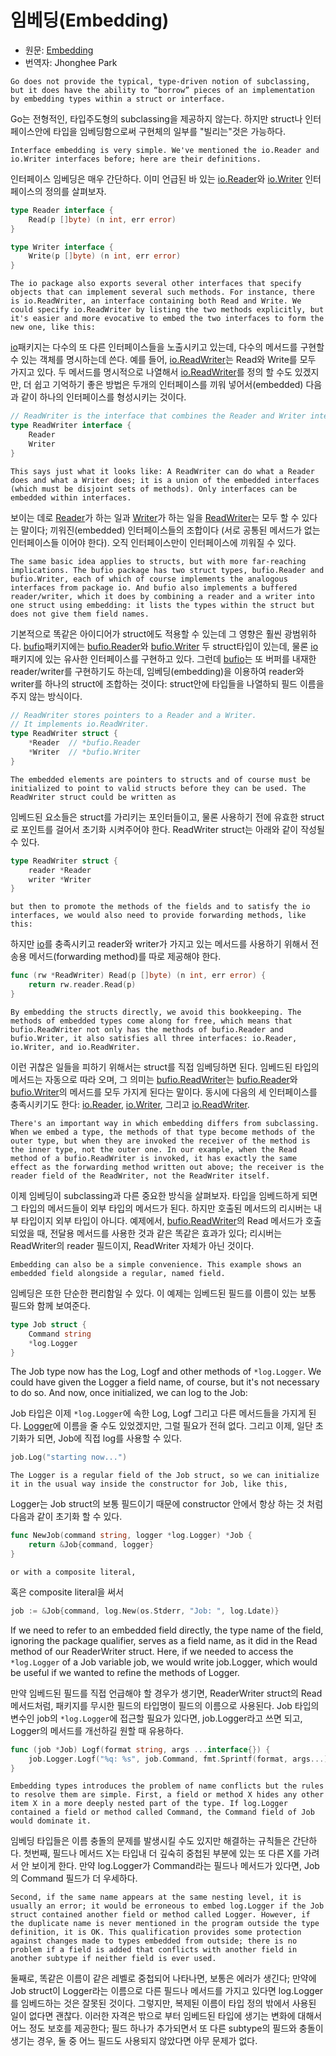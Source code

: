 # 임베딩(Embedding)

* 원문: [Embedding](https://golang.org/doc/effective_go.html#embedding)
* 번역자: Jhonghee Park

`Go does not provide the typical, type-driven notion of subclassing, but it does have the ability to “borrow” pieces of an implementation by embedding types within a struct or interface.`

Go는 전형적인, 타입주도형의 subclassing을 제공하지 않는다. 하지만 struct나 인터페이스안에 타입을 임베딩함으로써 구현체의 일부를 "빌리는"것은 가능하다.

`Interface embedding is very simple. We've mentioned the io.Reader and io.Writer interfaces before; here are their definitions.`

인터페이스 임베딩은 매우 간단하다. 이미 언급된 바 있는 [io.Reader](https://godoc.org/io#Reader)와 [io.Writer](https://godoc.org/io#Writer) 인터페이스의 정의를 살펴보자.

```go
type Reader interface {
    Read(p []byte) (n int, err error)
}

type Writer interface {
    Write(p []byte) (n int, err error)
}
```

`The io package also exports several other interfaces that specify objects that can implement several such methods. For instance, there is io.ReadWriter, an interface containing both Read and Write. We could specify io.ReadWriter by listing the two methods explicitly, but it's easier and more evocative to embed the two interfaces to form the new one, like this:`

[io](https://godoc.org/io)패키지는 다수의 또 다른 인터페이스들을 노출시키고 있는데, 다수의 메서드를 구현할 수 있는 객체를 명시하는데 쓴다. 예를 들어, [io.ReadWriter](https://godoc.org/io#ReadWriter)는 Read와 Write를 모두 가지고 있다. 두 메서드를 명시적으로 나열해서 [io.ReadWriter](https://godoc.org/io#ReadWriter)를 정의 할 수도 있겠지만, 더 쉽고 기억하기 좋은 방법은 두개의 인터페이스를 끼워 넣어서(embedded) 다음과 같이 하나의 인터페이스를 형성시키는 것이다.

```go
// ReadWriter is the interface that combines the Reader and Writer interfaces.
type ReadWriter interface {
    Reader
    Writer
}
```

`This says just what it looks like: A ReadWriter can do what a Reader does and what a Writer does; it is a union of the embedded interfaces (which must be disjoint sets of methods). Only interfaces can be embedded within interfaces.`

보이는 데로 [Reader](https://godoc.org/io#Reader)가 하는 일과 [Writer](https://godoc.org/io#Writer)가 하는 일을 [ReadWriter](https://godoc.org/io#ReadWriter)는 모두 할 수 있다는 말이다; 끼워진(embedded) 인터페이스들의 조합이다 (서로 공통된 메서드가 없는 인터페이스들 이어야 한다). 오직 인터페이스만이 인터페이스에 끼워질 수 있다.

`The same basic idea applies to structs, but with more far-reaching implications. The bufio package has two struct types, bufio.Reader and bufio.Writer, each of which of course implements the analogous interfaces from package io. And bufio also implements a buffered reader/writer, which it does by combining a reader and a writer into one struct using embedding: it lists the types within the struct but does not give them field names.`

기본적으로 똑같은 아이디어가 struct에도 적용할 수 있는데 그 영향은 훨씬 광범위하다. [bufio](https://godoc.org/bufio)패키지에는 [bufio.Reader](https://godoc.org/bufio#Reader)와 [bufio.Writer](https://godoc.org/bufio#Writer) 두 struct타입이 있는데, 물론 [io](https://godoc.org/io)패키지에 있는 유사한 인터페이스를 구현하고 있다. 그런데 [bufio](https://godoc.org/bufio)는 또 버퍼를 내재한 reader/writer를 구현하기도 하는데, 임베딩(embedding)을 이용하여 reader와 writer를 하나의 struct에 조합하는 것이다: struct안에 타입들을 나열하되 필드 이름을 주지 않는 방식이다.

```go
// ReadWriter stores pointers to a Reader and a Writer.
// It implements io.ReadWriter.
type ReadWriter struct {
    *Reader  // *bufio.Reader
    *Writer  // *bufio.Writer
}
```

`The embedded elements are pointers to structs and of course must be initialized to point to valid structs before they can be used. The ReadWriter struct could be written as`

임베드된 요소들은 struct를 가리키는 포인터들이고, 물론 사용하기 전에 유효한 struct로 포인트를 걸어서 초기화 시켜주어야 한다. ReadWriter struct는 아래와 같이 작성될 수 있다.

```go
type ReadWriter struct {
    reader *Reader
    writer *Writer
}
```

`but then to promote the methods of the fields and to satisfy the io interfaces, we would also need to provide forwarding methods, like this:`

하지만 [io](https://godoc.org/io)를 충족시키고 reader와 writer가 가지고 있는 메서드를 사용하기 위해서 전송용 메서드(forwarding method)를 따로 제공해야 한다.

```go
func (rw *ReadWriter) Read(p []byte) (n int, err error) {
    return rw.reader.Read(p)
}
```

`By embedding the structs directly, we avoid this bookkeeping. The methods of embedded types come along for free, which means that bufio.ReadWriter not only has the methods of bufio.Reader and bufio.Writer, it also satisfies all three interfaces: io.Reader, io.Writer, and io.ReadWriter.`

이런 귀찮은 일들을 피하기 위해서는 struct를 직접 임베딩하면 된다. 임베드된 타입의 메서드는 자동으로 따라 오며, 그 의미는 [bufio.ReadWriter](https://godoc.org/bufio#ReadWriter)는 [bufio.Reader](https://godoc.org/bufio#Reader)와 [bufio.Writer](https://godoc.org/bufio#Writer)의 메서드를 모두 가지게 된다는 말이다. 동시에 다음의 세 인터페이스를 충족시키기도 한다: [io.Reader](https://godoc.org/io#Reader), [io.Writer](https://godoc.org/io#Writer), 그리고 [io.ReadWriter](https://godoc.org/io#ReadWriter).

`There's an important way in which embedding differs from subclassing. When we embed a type, the methods of that type become methods of the outer type, but when they are invoked the receiver of the method is the inner type, not the outer one. In our example, when the Read method of a bufio.ReadWriter is invoked, it has exactly the same effect as the forwarding method written out above; the receiver is the reader field of the ReadWriter, not the ReadWriter itself.`

이제 임베딩이 subclassing과 다른 중요한 방식을 살펴보자. 타입을 임베드하게 되면 그 타입의 메서드들이 외부 타입의 메서드가 된다. 하지만 호출된 메서드의 리시버는 내부 타입이지 외부 타입이 아니다. 예제에서, [bufio.ReadWriter](https://godoc.org/bufio.ReadWriter)의 Read 메서드가 호출되었을 때, 전달용 메서드를 사용한 것과 같은 똑같은 효과가 있다; 리시버는 ReadWriter의 reader 필드이지, ReadWriter 자체가 아닌 것이다.

`Embedding can also be a simple convenience. This example shows an embedded field alongside a regular, named field.`

임베딩은 또한 단순한 편리함일 수 있다. 이 예제는 임베드된 필드를 이름이 있는 보통 필드와 함께 보여준다.

```go
type Job struct {
    Command string
    *log.Logger
}
```

The Job type now has the Log, Logf and other methods of `*log.Logger`. We could have given the Logger a field name, of course, but it's not necessary to do so. And now, once initialized, we can log to the Job:

Job 타입은 이제 `*log.Logger`에 속한 Log, Logf 그리고 다른 메서드들을 가지게 된다. [Logger](https://godoc.org/log#Logger)에 이름을 줄 수도 있었겠지만, 그럴 필요가 전혀 없다. 그리고 이제, 일단 초기화가 되면, Job에 직접 log를 사용할 수 있다.

```go
job.Log("starting now...")
```

`The Logger is a regular field of the Job struct, so we can initialize it in the usual way inside the constructor for Job, like this,`

Logger는 Job struct의 보통 필드이기 때문에 constructor 안에서 항상 하는 것 처럼 다음과 같이 초기화 할 수 있다.

```go
func NewJob(command string, logger *log.Logger) *Job {
    return &Job{command, logger}
}
```

`or with a composite literal,`

혹은 composite literal을 써서

```go
job := &Job{command, log.New(os.Stderr, "Job: ", log.Ldate)}
```

If we need to refer to an embedded field directly, the type name of the field, ignoring the package qualifier, serves as a field name, as it did in the Read method of our ReaderWriter struct. Here, if we needed to access the `*log.Logger` of a Job variable job, we would write job.Logger, which would be useful if we wanted to refine the methods of Logger.

만약 임베드된 필드를 직접 언급해야 할 경우가 생기면, ReaderWriter struct의 Read 메서드처럼, 패키지를 무시한 필드의 타입명이 필드의 이름으로 사용된다. Job 타입의 변수인 job의 `*log.Logger`에 접근할 필요가 있다면, job.Logger라고 쓰면 되고, Logger의 메서드를 개선하길 원할 때 유용하다.

```go
func (job *Job) Logf(format string, args ...interface{}) {
    job.Logger.Logf("%q: %s", job.Command, fmt.Sprintf(format, args...))
}
```

`Embedding types introduces the problem of name conflicts but the rules to resolve them are simple. First, a field or method X hides any other item X in a more deeply nested part of the type. If log.Logger contained a field or method called Command, the Command field of Job would dominate it.`

임베딩 타입들은 이름 충돌의 문제를 발생시킬 수도 있지만 해결하는 규칙들은 간단하다. 첫번째, 필드나 메서드 X는 타입내 더 깊숙히 중첩된 부분에 있는 또 다른 X를 가려서 안 보이게 한다. 만약 log.Logger가 Command라는 필드나 메서드가 있다면, Job의 Command 필드가 더 우세하다.

`Second, if the same name appears at the same nesting level, it is usually an error; it would be erroneous to embed log.Logger if the Job struct contained another field or method called Logger. However, if the duplicate name is never mentioned in the program outside the type definition, it is OK. This qualification provides some protection against changes made to types embedded from outside; there is no problem if a field is added that conflicts with another field in another subtype if neither field is ever used.`

둘째로, 똑같은 이름이 같은 레벨로 중첩되어 나타나면, 보통은 에러가 생긴다; 만약에 Job struct이 Logger라는 이름으로 다른 필드나 메서드를 가지고 있다면 log.Logger를 임베드하는 것은 잘못된 것이다. 그렇지만, 복제된 이름이 타입 정의 밖에서 사용된 일이 없다면 괜찮다. 이러한 자격은 밖으로 부터 임베드된 타입에 생기는 변화에 대해서 어느 정도 보호를 제공한다; 필드 하나가 추가되면서 또 다른 subtype의 필드와 충돌이 생기는 경우, 둘 중 어느 필드도 사용되지 않았다면 아무 문제가 없다.
